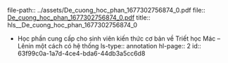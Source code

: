 file-path:: ../assets/De_cuong_hoc_phan_1677302756874_0.pdf
file:: [De_cuong_hoc_phan_1677302756874_0.pdf](../assets/De_cuong_hoc_phan_1677302756874_0.pdf)
title:: hls__De_cuong_hoc_phan_1677302756874_0

- Học phần cung cấp cho sinh viên kiến thức cơ bản về Triết học Mác – Lênin một cách có hệ thống
  ls-type:: annotation
  hl-page:: 2
  id:: 63f99c0a-1a7d-4ce4-bda6-44db3a5cc6d8